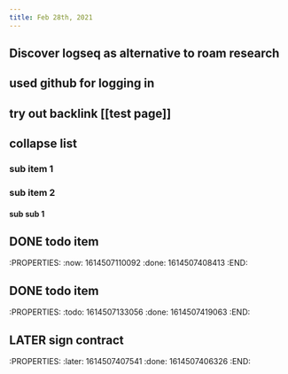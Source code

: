 ```yaml
---
title: Feb 28th, 2021
---
```


## Discover logseq as alternative to roam research
## used github for logging in
## try out backlink [[test page]]
## collapse list
### sub item 1
### sub item 2
#### sub sub 1
####
## DONE todo item
:PROPERTIES:
:now: 1614507110092
:done: 1614507408413
:END:
## DONE todo item
:PROPERTIES:
:todo: 1614507133056
:done: 1614507419063
:END:
## LATER sign contract
:PROPERTIES:
:later: 1614507407541
:done: 1614507406326
:END:
##
